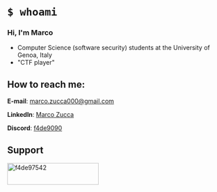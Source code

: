 # `$ whoami`
### Hi, I'm Marco
- Computer Science (software security) students at the University of Genoa, Italy
- "CTF player"

## How to reach me:
**E-mail**: marco.zucca000@gmail.com

**LinkedIn**: [Marco Zucca](https://linkedin.com/in/marco-zucca-62562b163)

**Discord**: [f4de9090](https://discordapp.com/users/317318087814938624)

## Support
<p><a href="https://ko-fi.com/f4de97542"> <img align="left" src="https://cdn.ko-fi.com/cdn/kofi3.png?v=3" height="50" width="210" alt="f4de97542" /></a></p><br><br>



